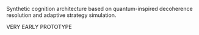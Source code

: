 Synthetic cognition architecture based on quantum-inspired decoherence resolution and adaptive strategy simulation. 

VERY EARLY PROTOTYPE
